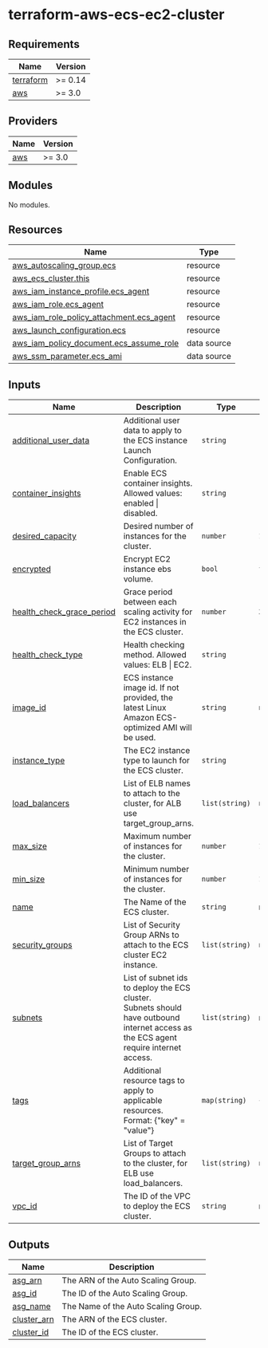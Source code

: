 # terraform-aws-ecs-ec2-cluster

<!-- BEGINNING OF PRE-COMMIT-TERRAFORM DOCS HOOK -->
## Requirements

| Name | Version |
|------|---------|
| <a name="requirement_terraform"></a> [terraform](#requirement\_terraform) | >= 0.14 |
| <a name="requirement_aws"></a> [aws](#requirement\_aws) | >= 3.0 |

## Providers

| Name | Version |
|------|---------|
| <a name="provider_aws"></a> [aws](#provider\_aws) | >= 3.0 |

## Modules

No modules.

## Resources

| Name | Type |
|------|------|
| [aws_autoscaling_group.ecs](https://registry.terraform.io/providers/hashicorp/aws/latest/docs/resources/autoscaling_group) | resource |
| [aws_ecs_cluster.this](https://registry.terraform.io/providers/hashicorp/aws/latest/docs/resources/ecs_cluster) | resource |
| [aws_iam_instance_profile.ecs_agent](https://registry.terraform.io/providers/hashicorp/aws/latest/docs/resources/iam_instance_profile) | resource |
| [aws_iam_role.ecs_agent](https://registry.terraform.io/providers/hashicorp/aws/latest/docs/resources/iam_role) | resource |
| [aws_iam_role_policy_attachment.ecs_agent](https://registry.terraform.io/providers/hashicorp/aws/latest/docs/resources/iam_role_policy_attachment) | resource |
| [aws_launch_configuration.ecs](https://registry.terraform.io/providers/hashicorp/aws/latest/docs/resources/launch_configuration) | resource |
| [aws_iam_policy_document.ecs_assume_role](https://registry.terraform.io/providers/hashicorp/aws/latest/docs/data-sources/iam_policy_document) | data source |
| [aws_ssm_parameter.ecs_ami](https://registry.terraform.io/providers/hashicorp/aws/latest/docs/data-sources/ssm_parameter) | data source |

## Inputs

| Name | Description | Type | Default | Required |
|------|-------------|------|---------|:--------:|
| <a name="input_additional_user_data"></a> [additional\_user\_data](#input\_additional\_user\_data) | Additional user data to apply to the ECS instance Launch Configuration. | `string` | `""` | no |
| <a name="input_container_insights"></a> [container\_insights](#input\_container\_insights) | Enable ECS container insights. Allowed values: enabled \| disabled. | `string` | `"disabled"` | no |
| <a name="input_desired_capacity"></a> [desired\_capacity](#input\_desired\_capacity) | Desired number of instances for the cluster. | `number` | `1` | no |
| <a name="input_encrypted"></a> [encrypted](#input\_encrypted) | Encrypt EC2 instance ebs volume. | `bool` | `false` | no |
| <a name="input_health_check_grace_period"></a> [health\_check\_grace\_period](#input\_health\_check\_grace\_period) | Grace period between each scaling activity for EC2 instances in the ECS cluster. | `number` | `300` | no |
| <a name="input_health_check_type"></a> [health\_check\_type](#input\_health\_check\_type) | Health checking method. Allowed values: ELB \| EC2. | `string` | `"EC2"` | no |
| <a name="input_image_id"></a> [image\_id](#input\_image\_id) | ECS instance image id. If not provided, the latest Linux Amazon ECS-optimized AMI will be used. | `string` | `null` | no |
| <a name="input_instance_type"></a> [instance\_type](#input\_instance\_type) | The EC2 instance type to launch for the ECS cluster. | `string` | `"t3.micro"` | no |
| <a name="input_load_balancers"></a> [load\_balancers](#input\_load\_balancers) | List of ELB names to attach to the cluster, for ALB use target\_group\_arns. | `list(string)` | `null` | no |
| <a name="input_max_size"></a> [max\_size](#input\_max\_size) | Maximum number of instances for the cluster. | `number` | `1` | no |
| <a name="input_min_size"></a> [min\_size](#input\_min\_size) | Minimum number of instances for the cluster. | `number` | `1` | no |
| <a name="input_name"></a> [name](#input\_name) | The Name of the ECS cluster. | `string` | n/a | yes |
| <a name="input_security_groups"></a> [security\_groups](#input\_security\_groups) | List of Security Group ARNs to attach to the ECS cluster EC2 instance. | `list(string)` | `null` | no |
| <a name="input_subnets"></a> [subnets](#input\_subnets) | List of subnet ids to deploy the ECS cluster.<br>Subnets should have outbound internet access as the ECS agent require internet access. | `list(string)` | n/a | yes |
| <a name="input_tags"></a> [tags](#input\_tags) | Additional resource tags to apply to applicable resources. Format: {"key" = "value"} | `map(string)` | `{}` | no |
| <a name="input_target_group_arns"></a> [target\_group\_arns](#input\_target\_group\_arns) | List of Target Groups to attach to the cluster, for ELB use load\_balancers. | `list(string)` | `null` | no |
| <a name="input_vpc_id"></a> [vpc\_id](#input\_vpc\_id) | The ID of the VPC to deploy the ECS cluster. | `string` | n/a | yes |

## Outputs

| Name | Description |
|------|-------------|
| <a name="output_asg_arn"></a> [asg\_arn](#output\_asg\_arn) | The ARN of the Auto Scaling Group. |
| <a name="output_asg_id"></a> [asg\_id](#output\_asg\_id) | The ID of the Auto Scaling Group. |
| <a name="output_asg_name"></a> [asg\_name](#output\_asg\_name) | The Name of the Auto Scaling Group. |
| <a name="output_cluster_arn"></a> [cluster\_arn](#output\_cluster\_arn) | The ARN of the ECS cluster. |
| <a name="output_cluster_id"></a> [cluster\_id](#output\_cluster\_id) | The ID of the ECS cluster. |
<!-- END OF PRE-COMMIT-TERRAFORM DOCS HOOK -->
